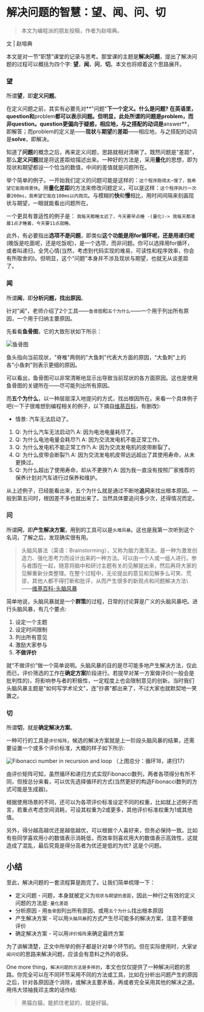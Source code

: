 # 解决问题的智慧：望、闻、问、切

> 本文为编程派的朋友投稿，作者为赵喧典。

文 | 赵喧典

本文是对一节“职慧”课堂的记录与思考。那堂课的主题是**解决问题**，提出了解决问题的过程可以概括为四个字: **望**，**闻**，**问**，**切**。本文也将顺着这个思路展开。

### 望

所谓**望**，即**定义问题**。

在定义问题之前，其实有必要先对**"问题"**下一个定义。什么是问题? 在英语里，**question**和**problem**都可以表示问题。但明显，此处所谓的问题是problem，而非question。question更偏向于疑惑，相应地，与之搭配的动词是**answer**，即解答；而problem的定义是——**现状**与**期望**的**差距**——相应地，与之搭配的动词是**solve**，即解决。

知道了**问题**的概念之后，再来定义问题，思路就相对清晰了。既然问题是"差距"，那么**定义问题**就是将这差距给描述出来。一种好的方法是，采用**量化**的思想，即为现状和期望都设一个恰当的数值，中间的差值就是问题所在。

举个简单的例子。一开始我们定义的问题可能是这样的：`这个程序跑得太~慢了，我希望它能跑得更快`。用**量化差距**的方法来修改问题定义，可以是这样：`这个程序执行一次要200ms，我希望它能在100ms以内跑完`。与模糊的**快**和**慢**相比，用时间间隔来刻画现状与期望，一眼就能看出问题所在。

一个更具有普适性的例子是： `我每天都睡太迟了，今天要早点睡 -(量化)-> 我每天都凌晨1点才睡着，今天要11点就睡。`

此外，有必要指出**选项不是问题**，即类似**这个功能是用for循环呢，还是用递归呢**(晚饭是吃面呢，还是吃饭呢)，是一个选项，而非问题。你可以选择用for循环，或者叫递归，全凭心情(当然，考虑到代码实现的难易，可读性和程序效率，你会有所取舍的)。但明显，这个“问题”本身并不涉及现状与期望，也就无从谈差距了。

### 闻

所谓**闻**，即**分析问题，找出原因**。

针对"闻"，老师介绍了2个工具——`鱼骨图`和`五个为什么`——一个用于列出所有原因，一个用于归纳主要原因。

先看看**鱼骨图**，它的大致形状如下所示： 

![鱼骨图](http://ww3.sinaimg.cn/mw690/006faQNTgw1f4k4nenlejj30pc0cfacb.jpg)

鱼头指向当前现状，"脊椎"两侧的"大鱼刺"代表大方面的原因，"大鱼刺"上的各"小鱼刺"则表示更细的原因。

可以看出，鱼骨图可以非常清晰地显示出导致当前现状的各方面原因。这也是使用鱼骨图的关键所在——尽可能列出所有原因。

而**五个为什么**，以一种层层深入地提问的方式，找出根因所在。来看一个具体例子吧(一下子很难想到编程相关的例子，以下摘自[维基百科](https://zh。wikipedia。org/wiki/%E4%BA%94%E4%B8%AA%E4%B8%BA%E4%BB%80%E4%B9%88)，有删改):

- 情景: 汽车无法启动了。
 1. Q: 为什么汽车无法启动?\\
 A: 因为电池电量耗尽了。
 2. Q: 为什么电池电量会耗尽?\\
 A: 因为交流发电机不能正常工作。
 3. Q: 为什么发电机不能正常工作?\\
 A: 因为交流发电机的皮带断裂了。
 4. Q: 为什么皮带会断裂?\\
 A: 因为交流发电机皮带远远超出了其使用寿命，从未更换过。
 5. Q: 为什么超出了使用寿命，却从不更换?\\
 A: 因为我一直没有按照厂家推荐的保养计划对汽车进行过保养和维护。

从上述例子，已经能看出来，五个为什么就是通过不断地**追问**来找出根本原因。一般到第五问时，根因差不多也就出来了。当然具体要追问多少次，还得情况而定。

### 问

所谓**问**，即**产生解决方案**，用到的工具可以是`头难风暴`。这也是我第一次听到这个名词，了解之后，发现确实很有用。

> 头脑风暴法（英语：Brainstorming），又称为脑力激荡法，是一种为激发创造力、强化思考力而设计出来的一种方法。可以由一个人或一组人进行。参与者围在一起，随意将脑中和研讨主题有关的见解提出来，然后再将大家的见解重新分类整理。在整个过程中，无论提出的意见和见解多么可笑、荒谬，其他人都不得打断和批评，从而产生很多的新观点和问题解决方法\\
——[维基百科-头脑风暴](https://zh。wikipedia。org/wiki/%E8%85%A6%E5%8A%9B%E6%BF%80%E7%9B%AA%E6%B3%95)

简单地说，头脑风暴就是一个**群策**的过程，日常的讨论算是广义的头脑风暴吧。进行头脑风暴，有几个要点:

1. 设定一个主题
2. 设定时间限制
3. 列出所有意见
4. 激励大家参与
5. **不做评价**

就“不做评价”做一个简单说明。头脑风暴的目的是尽可能多地产生解决方法，仅此而已，评价筛选的工作在**确定方案**阶段进行。若提早对某一方案做评价(一般会是批判性的)，将影响参与者的积极性，一定程度上也会限制意见的创新。当时我们头脑风暴主题是"如何写学术论文"，连"抄袭"都出来了，不过大家也就默契地一笑置之。

### 切

所谓**切**，就是**确定解决方案**。

一种可行的工具是`评价矩阵`，候选的解决方案就是上一阶段头脑风暴的结果，还需要设置一个或多个评价标准，大概的样子如下所示:

![Fibonacci number in recursion and loop](http://ww1.sinaimg.cn/mw690/006faQNTgw1f4k4nesydjj30oy039gnc.jpg)
（上图总分：循环18，递归17）

由评价矩阵可知，虽然循环和递归方式实现Fibonacci数列，两者各项得分有所不同，但按总分来看，可以优先选择循环的方式(当然更好的构造Fibonacci数列的方式可能是生成器)。

根据使用场景的不同，还可以为各项评价标准设定不同的权重，比如就上述例子而言，若重点考虑空间消耗，可设其权重为2或更多，其他评价标准权重为1或其他值。

另外，得分越高越优还是越低越优，可以根据个人喜好来，但务必保持一致。比如有些同学喜欢用小的数值表示消耗低，而效率则喜欢用大的数值表示高效性，这就造成了混乱，最后究竟是得分高者为优还是低的为优? 这是个问题。

## 小结

至此，解决问题的一套流程算是跑完了。让我们简单梳理一下：

- 定义问题 - 问题，本身就被定义为`现状与期望的差距`，因此一种行之有效的定义问题的方法是: `量化差距`
- 分析原因 - 用`鱼骨图`列出所有原因，或用`五个为什么`找出根本原因
- 产生解决方案 - 可以用`头脑风暴`的方式产生尽可能多的解决方案，注意不要做评价
- 确定解决方案 - 可以用`评价矩阵`来确定最终方案

为了讲解清楚，正文中所举的例子都是针对单个环节的。但在实际使用时，大家`望闻问切`的思路来解决问题，应该会有意料之外的收获。

One more thing，`解决问题的方法是多样的`，本文也仅仅提供了一种解决问题的思路。你完全可以在不同环节采用不同的方法或工具，比如在分析出问题产生的原因之后，针对各原因逐个消除，或解决主要矛盾，再或者完全采用其他的解决之道。用伟大领袖我邓主席的话作结:

> 黑猫白猫，能抓住老鼠的，就是好猫。

